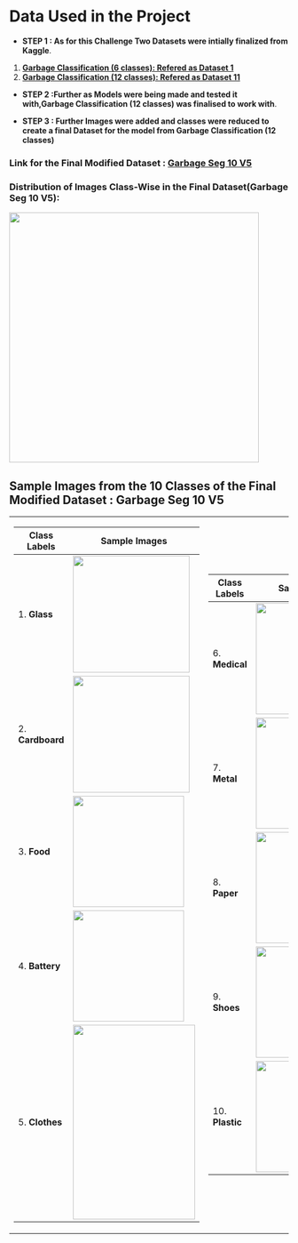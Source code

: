 # Data Used in the Project
- **STEP 1 : As for this Challenge Two Datasets were intially finalized from Kaggle**.
1. [**Garbage Classification (6 classes): Refered as Dataset 1**](https://www.kaggle.com/datasets/asdasdasasdas/garbage-classification)
2. [**Garbage Classification (12 classes): Refered as Dataset 11**](https://www.kaggle.com/datasets/mostafaabla/garbage-classification)

- **STEP 2  :Further as Models were being made and tested it with,Garbage Classification (12 classes) was finalised to work with**.

- **STEP 3 : Further Images were added and classes were reduced to create a final Dataset for the model from Garbage Classification (12 classes)**
### Link for the Final Modified Dataset : [**Garbage Seg 10 V5**](https://www.kaggle.com/datasets/alexfordna/garbage-seg-10-v5)
### Distribution of Images Class-Wise in the Final Dataset(Garbage Seg 10 V5):
<img src="https://github.com/OmdenaAI/bengaluru-india-improve-sorting-segregation/blob/main/src/data/ss5.png"  width="450">

## Sample Images from the 10 Classes of the Final Modified Dataset : **Garbage Seg 10 V5**

<table>

<tr><td>

|Class Labels| Sample Images|
|----|----|
|1. **Glass**|<img src="https://github.com/OmdenaAI/bengaluru-india-improve-sorting-segregation/blob/main/src/data/Sample%20Images%20from%20Final%20Dataset/glass2296.jpg" width="210" > |
|2. **Cardboard**|<img src="https://github.com/OmdenaAI/bengaluru-india-improve-sorting-segregation/blob/main/src/data/Sample%20Images%20from%20Final%20Dataset/cardboard3.jpg" width="210"> |
|3. **Food**|<img src="https://github.com/OmdenaAI/bengaluru-india-improve-sorting-segregation/blob/main/src/data/Sample%20Images%20from%20Final%20Dataset/food830.jpg" width="200"> |
|4. **Battery**|<img src="https://github.com/OmdenaAI/bengaluru-india-improve-sorting-segregation/blob/main/src/data/Sample%20Images%20from%20Final%20Dataset/battery939.jpg" width="200"> |
|5. **Clothes**|<img src="https://github.com/OmdenaAI/bengaluru-india-improve-sorting-segregation/blob/main/src/data/Sample%20Images%20from%20Final%20Dataset/clothes373.jpg" width="220" height="350" /> |

</td><td>

|Class Labels| Sample Images|
|----|----|
|6. **Medical**|<img src="https://github.com/OmdenaAI/bengaluru-india-improve-sorting-segregation/blob/main/src/data/Sample%20Images%20from%20Final%20Dataset/medical346.jpg" width="200"> |
|7. **Metal**|<img src="https://github.com/OmdenaAI/bengaluru-india-improve-sorting-segregation/blob/main/src/data/Sample%20Images%20from%20Final%20Dataset/metal245.jpg" width="200"> |
|8. **Paper**|<img src="https://github.com/OmdenaAI/bengaluru-india-improve-sorting-segregation/blob/main/src/data/Sample%20Images%20from%20Final%20Dataset/paper305.jpg" width="200"> |
|9. **Shoes**|<img src="https://github.com/OmdenaAI/bengaluru-india-improve-sorting-segregation/blob/main/src/data/Sample%20Images%20from%20Final%20Dataset/shoes382.jpg" width="200"> |
|10. **Plastic**|<img src="https://github.com/OmdenaAI/bengaluru-india-improve-sorting-segregation/blob/main/src/data/Sample%20Images%20from%20Final%20Dataset/plastic1774.jpg" width="200"> |




</td></tr> </table>
